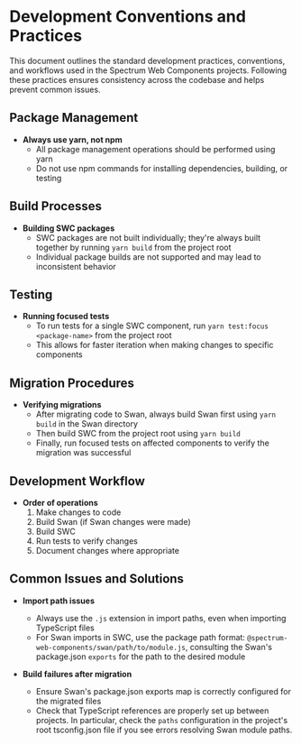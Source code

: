 # Development Conventions and Practices

This document outlines the standard development practices, conventions, and workflows used in the Spectrum Web Components projects. Following these practices ensures consistency across the codebase and helps prevent common issues.

## Package Management

-   **Always use yarn, not npm**
    -   All package management operations should be performed using yarn
    -   Do not use npm commands for installing dependencies, building, or testing

## Build Processes

-   **Building SWC packages**
    -   SWC packages are not built individually; they're always built together by running `yarn build` from the project root
    -   Individual package builds are not supported and may lead to inconsistent behavior

## Testing

-   **Running focused tests**
    -   To run tests for a single SWC component, run `yarn test:focus <package-name>` from the project root
    -   This allows for faster iteration when making changes to specific components

## Migration Procedures

-   **Verifying migrations**
    -   After migrating code to Swan, always build Swan first using `yarn build` in the Swan directory
    -   Then build SWC from the project root using `yarn build`
    -   Finally, run focused tests on affected components to verify the migration was successful

## Development Workflow

-   **Order of operations**
    1. Make changes to code
    2. Build Swan (if Swan changes were made)
    3. Build SWC
    4. Run tests to verify changes
    5. Document changes where appropriate

## Common Issues and Solutions

-   **Import path issues**

    -   Always use the `.js` extension in import paths, even when importing TypeScript files
    -   For Swan imports in SWC, use the package path format: `@spectrum-web-components/swan/path/to/module.js`,
        consulting the Swan's package.json `exports` for the path to the desired module

-   **Build failures after migration**
    -   Ensure Swan's package.json exports map is correctly configured for the migrated files
    -   Check that TypeScript references are properly set up between projects. In particular, check the
        `paths` configuration in the project's root tsconfig.json file if you see errors resolving Swan module paths.
